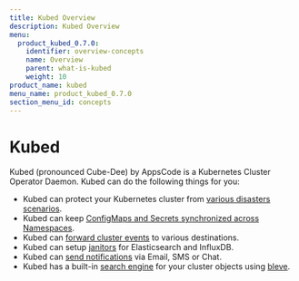 ```yaml
---
title: Kubed Overview
description: Kubed Overview
menu:
  product_kubed_0.7.0:
    identifier: overview-concepts
    name: Overview
    parent: what-is-kubed
    weight: 10
product_name: kubed
menu_name: product_kubed_0.7.0
section_menu_id: concepts
---
```


# Kubed

Kubed (pronounced Cube-Dee) by AppsCode is a Kubernetes Cluster Operator Daemon. Kubed can do the following things for you:

 - Kubed can protect your Kubernetes cluster from [various disasters scenarios](/products/kubed/0.7.0/guides/disaster-recovery/).
 - Kubed can keep [ConfigMaps and Secrets synchronized across Namespaces](/products/kubed/0.7.0/guides/config-syncer/).
 - Kubed can [forward cluster events](/products/kubed/0.7.0/guides/cluster-events/) to various destinations.
 - Kubed can setup [janitors](/products/kubed/0.7.0/guides/janitors) for Elasticsearch and InfluxDB.
 - Kubed can [send notifications](/products/kubed/0.7.0/guides/cluster-events/notifiers) via Email, SMS or Chat.
 - Kubed has a built-in [search engine](/products/kubed/0.7.0/guides/apiserver) for your cluster objects using [bleve](https://github.com/blevesearch/bleve).
